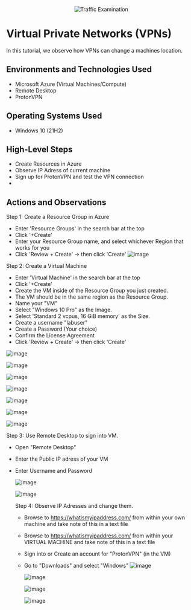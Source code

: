 <p align="center">
<img src="https://i.imgur.com/Ua7udoS.png" alt="Traffic Examination"/>
</p>

<h1>Virtual Private Networks (VPNs) </h1>
In this tutorial, we observe how VPNs can change a machines location. <br />



<h2>Environments and Technologies Used</h2>

- Microsoft Azure (Virtual Machines/Compute)
- Remote Desktop
- ProtonVPN

<h2>Operating Systems Used </h2>

- Windows 10 (21H2)

<h2>High-Level Steps</h2>

- Create Resources in Azure
- Observe IP Adress of current machine
- Sign up for ProtonVPN and test the VPN connection
- 

<h2>Actions and Observations</h2>

Step 1: Create a Resource Group in Azure
   - Enter 'Resource Groups' in the search bar at the top
   - Click '+Create'
   - Enter your Resource Group  name, and select whichever Region that works for you
   - Click 'Review + Create' -> then click 'Create'
     ![image](https://github.com/user-attachments/assets/3682dd13-3d4c-4131-b243-3193d3506c03)

Step 2: Create a Virtual Machine
   - Enter 'Virtual Machine' in the search bar at the top
   - Click '+Create'
   - Create the VM inside of the Resource Group you just created.
   - The VM should be in the same region as the Resource Group.
   - Name your "VM"
   - Select "Windows 10 Pro" as the Image.
   - Select 'Standard 2 vcpus, 16 GiB memory' as the Size.
   - Create a username "labuser"
   - Create a Password (Your choice)
   - Confirm the License Agreement
   - Click 'Review + Create' -> then click 'Create'

![image](https://github.com/user-attachments/assets/b87861d9-49bf-4df3-bbf6-a2747691dd9a)

![image](https://github.com/user-attachments/assets/a6f3bb29-2010-49d8-91a6-2536041d7ac0)

![image](https://github.com/user-attachments/assets/95f9364c-4ba4-4b11-954a-5547f9651e45)

![image](https://github.com/user-attachments/assets/a37ece6d-b525-4ece-aae9-bb0f90d5c6ed)

![image](https://github.com/user-attachments/assets/b78d21f6-7898-4d33-a981-921a4df52b96)

![image](https://github.com/user-attachments/assets/70330e6f-b703-48ab-97d1-60a7cffc00c1)

![image](https://github.com/user-attachments/assets/c5acb270-fe75-433b-8272-090f086ce5e6)

Step 3: Use Remote Desktop to sign into VM.
- Open "Remote Desktop"
- Enter the Public IP adress of your VM
- Enter Username and Password
  
  ![image](https://github.com/user-attachments/assets/34e60f3e-30b2-4f50-a22b-2462c28612ed)
  
  ![image](https://github.com/user-attachments/assets/da7bbd7b-8637-4e91-add5-d7eb5398faf3)


  Step 4: Observe IP Adresses and change them.
  - Browse to https://whatismyipaddress.com/ from within your own machine and take note of this in a text file
  - Browse to https://whatismyipaddress.com/ from within your VIRTUAL MACHINE and take note of this in a text file
  - Sign into or Create an account for "ProtonVPN" (in the VM)
  - Go to "Downloads" and select "Windows"
    ![image](https://github.com/user-attachments/assets/f034f1d0-89b4-446d-a3cb-8d28ec9a691f)

    ![image](https://github.com/user-attachments/assets/5e45b3e4-3e22-422f-b911-24caa2b880cc)

    ![image](https://github.com/user-attachments/assets/feb4c0e1-b2bf-41ed-bd7b-394800c93056)

    ![image](https://github.com/user-attachments/assets/8fea995d-3ca6-4689-99cf-3bb40d8fb669)


